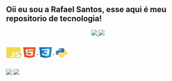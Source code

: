 
## Oii eu sou a Rafael Santos, esse aqui é meu repositorio de tecnologia!
<div align="center">
 <a href="https://github.com/iTzRaFa96", >
 <img altura="180em" src="https://github-readme-stats.vercel.app/api?username=iTzRaFa96&show_icons=true&theme=dark&include_all_commits=true&count_private=true"/>
 <img altura="180em" src="https://github-readme-stats.vercel.app/api/top-langs/?username=iTzRaFa96&layout=compact&langs_count=7&theme=dracula"/>
</div>
  
 ##
 
 <img align="center" alt="Rafa-Js" height="30" width="40" src="https://raw.githubusercontent.com/devicons/devicon/master/icons/javascript/javascript-plain.svg" style="max-width: 100%;" _mstalt="79508">
 
 <img align="center" alt="Rafa-HTML" height="30" width="40" src="https://raw.githubusercontent.com/devicons/devicon/master/icons/html5/html5-original.svg" style="max-width: 100%;" _mstalt="102791">
 
 <img align="center" alt="Rafa-CSS" height="30" width="40" src="https://raw.githubusercontent.com/devicons/devicon/master/icons/css3/css3-original.svg" style="max-width: 100%;" _mstalt="88114">
 
 <img align="center" alt="Rafa-Python" height="30" width="40" src="https://raw.githubusercontent.com/devicons/devicon/master/icons/python/python-original.svg" style="max-width: 100%;" _mstalt="170248">
  
##
 
<a href="https://www.instagram.com/rafael_santos_rx/" target="_blank"><img src="https://img.shields.io/badge/-Instagram-%23E4405F?style=for-the-badge&logo=instagram&logoColor=white" target="_blank"></a>
<a href="https://www.linkedin.com/in/rafael-vin%C3%ADcius-5854b3177/" target="_blank"><img src="https://img.shields.io/badge/-LinkedIn-%230077B5?style=for-the-badge&logo=linkedin&logoColor=white" target="_blank"></a> 

 
